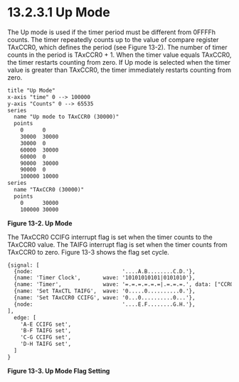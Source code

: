 # 13.2.3.1 Up Mode

The Up mode is used if the timer period must be different from 0FFFFh counts. The timer repeatedly counts up to
the value of compare register TAxCCR0, which defines the period (see Figure 13-2). The number of timer counts in
the period is TAxCCR0 + 1. When the timer value equals TAxCCR0, the timer restarts counting from zero. If Up mode
is selected when the timer value is greater than TAxCCR0, the timer immediately restarts counting from zero.

<a id="figure-13-2"></a>

```txt
title "Up Mode"
x-axis "time" 0 --> 100000
y-axis "Counts" 0 --> 65535
series
  name "Up mode to TAxCCR0 (30000)"
  points
    0      0
    30000  30000
    30000  0
    60000  30000
    60000  0
    90000  30000
    90000  0
    100000 10000
series
  name "TAxCCR0 (30000)"
  points
    0      30000
    100000 30000
```

**Figure 13-2. Up Mode**

The TAxCCR0 CCIFG interrupt flag is set when the timer counts to the TAxCCR0 value. The TAIFG interrupt flag is
set when the timer counts from TAxCCR0 to zero. Figure 13-3 shows the flag set cycle.

<a id="figure-13-3" />

```txt
{signal: [
  {node:                            '....A.B........C.D.'},
  {name: 'Timer Clock',       wave: '10101010101|0101010'},
  {name: 'Timer',             wave: '=.=.=.=.=.=|.=.=.=.', data: ["CCR0-2", "CCR0-1", "CCR0", "0h", "1h", "", "CCR0-1", "CCR0", "0h"]},
  {name: 'Set TAxCTL TAIFG',  wave: '0.....0..........0.'},
  {name: 'Set TAxCCR0 CCIFG', wave: '0...0..........0...'},
  {node:                            '....E.F........G.H.'},
],
  edge: [
    'A-E CCIFG set',
    'B-F TAIFG set',
    'C-G CCIFG set',
    'D-H TAIFG set',
  ]
}
```

**Figure 13-3. Up Mode Flag Setting**
